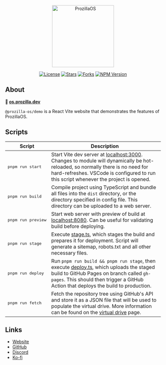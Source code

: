 <div align="center">
  <br />
  <p>
    <a href="https://os.prozilla.dev/"><img src="https://os.prozilla.dev/assets/logo.svg?v=2" height="200" alt="ProzillaOS" /></a>
  </p>
  <p>
    <a href="https://github.com/prozilla-os/ProzillaOS/blob/main/LICENSE.md"><img alt="License" src="https://img.shields.io/github/license/Prozilla/ProzillaOS?style=flat-square&color=FF4D5B&label=License"></a>
    <a href="https://github.com/prozilla-os/ProzillaOS"><img alt="Stars" src="https://img.shields.io/github/stars/Prozilla/ProzillaOS?style=flat-square&color=FED24C&label=%E2%AD%90"></a>
    <a href="https://github.com/prozilla-os/ProzillaOS"><img alt="Forks" src="https://img.shields.io/github/forks/Prozilla/ProzillaOS?style=flat-square&color=4D9CFF&label=Forks&logo=github"></a>
    <a href="https://www.npmjs.com/package/prozilla-os"><img alt="NPM Version" src="https://img.shields.io/npm/v/prozilla-os?logo=npm&style=flat-square&label=prozilla-os&color=FF4D5B"></a>
  </p>
</div>

## About 

**🔗 [os.prozilla.dev](https://os.prozilla.dev/)**

`@prozilla-os/demo` is a React Vite website that demonstrates the features of ProzillaOS.

## Scripts

| Script | Description |
| --- | --- |
| <pre>pnpm&nbsp;run&nbsp;start</pre> | Start Vite dev server at [localhost:3000](http://localhost:3000/). Changes to module will dynamically be hot-reloaded, so normally there is no need for hard-refreshes. VSCode is configured to run this script whenever the project is opened.
| <pre>pnpm&nbsp;run&nbsp;build</pre> | Compile project using TypeScript and bundle all files into the `dist` directory, or the directory specified in config file. This directory can be uploaded to a web server.
| <pre>pnpm&nbsp;run&nbsp;preview</pre> | Start web server with preview of build at [localhost:8080](http://localhost:8080/). Can be useful for validating build before deploying.
| <pre>pnpm&nbsp;run&nbsp;stage</pre> | Execute [stage.ts](./scripts/stage.ts), which stages the build and prepares it for deployment. Script will generate a sitemap, robots.txt and all other necessary files.
| <pre>pnpm&nbsp;run&nbsp;deploy</pre> | Run `pnpm run build && pnpm run stage`, then execute [deploy.ts](../scripts/deploy.ts), which uploads the staged build to GitHub Pages on branch called `gh-pages`. This should then trigger a GitHub Action that deploys the build to production.
| <pre>pnpm&nbsp;run&nbsp;fetch</pre> | Fetch the repository tree using GitHub's API and store it as a JSON file that will be used to populate the virtual drive. More information can be found on the [virtual drive](./features/virtual-drive/README.md) page.

## Links

- [Website][website]
- [GitHub][github]
- [Discord][discord]
- [Ko-fi][ko-fi]

[website]: https://os.prozilla.dev/
[github]: https://github.com/prozilla-os/ProzillaOS/tree/main/packages/demo
[discord]: https://discord.gg/JwbyQP4tdz
[ko-fi]: https://ko-fi.com/prozilla
